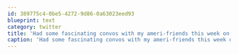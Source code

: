 ```yaml
---
id: 389775c4-0be5-4272-9d86-0a63023eed93
blueprint: text
category: twitter
title: 'Had some fascinating convos with my ameri-friends this week on US politics, georgia, healthcare, etc. So much different than media portays'
caption: 'Had some fascinating convos with my ameri-friends this week on US politics, georgia, healthcare, etc. So much different than media portays'
---
```

